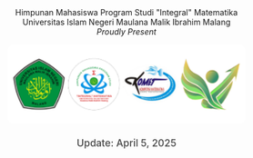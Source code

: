 <div class="komet-cover">
    <p style="text-align: center;">
        Himpunan Mahasiswa Program Studi "Integral" Matematika<br>
        Universitas Islam Negeri Maulana Malik Ibrahim Malang<br>
        <em>Proudly Present</em>
    </p>
    <div>
        <img src="/img/logo.png">
    </div>
    <p class="cover-update-date">Update: April 5, 2025</p>
</div>

<style>
.komet-cover {
    text-align: center;
    margin: 40px 0;
    padding: 0 20px;
}

.komet-cover img {
    max-width: 100%;
    width: min(500px, 90%);
    height: auto;
    border-radius: 10px;
}

.cover-update-date {
    font-size: calc(0.9rem + 0.3vw);
    color: var(--text-color);
    margin-top: 20px;
    opacity: 0.8;
    font-weight: 500;
}
</style>
